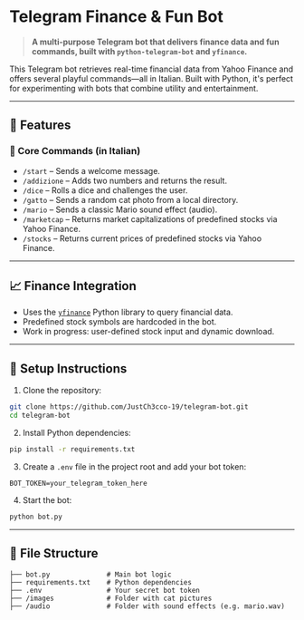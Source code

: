 # Telegram Finance & Fun Bot

> **A multi-purpose Telegram bot that delivers finance data and fun commands, built with `python-telegram-bot` and `yfinance`.**

This Telegram bot retrieves real-time financial data from Yahoo Finance and offers several playful commands—all in Italian. Built with Python, it's perfect for experimenting with bots that combine utility and entertainment.

---

## 🧠 Features

### 🎯 Core Commands (in Italian)

- `/start` – Sends a welcome message.
- `/addizione` – Adds two numbers and returns the result.
- `/dice` – Rolls a dice and challenges the user.
- `/gatto` – Sends a random cat photo from a local directory.
- `/mario` – Sends a classic Mario sound effect (audio).
- `/marketcap` – Returns market capitalizations of predefined stocks via Yahoo Finance.
- `/stocks` – Returns current prices of predefined stocks via Yahoo Finance.

---

## 📈 Finance Integration

- Uses the [`yfinance`](https://pypi.org/project/yfinance/) Python library to query financial data.
- Predefined stock symbols are hardcoded in the bot.
- Work in progress: user-defined stock input and dynamic download.

---

## 🚀 Setup Instructions

1. Clone the repository:
```bash
git clone https://github.com/JustCh3cco-19/telegram-bot.git
cd telegram-bot
```

2. Install Python dependencies:
```bash
pip install -r requirements.txt
```

3. Create a `.env` file in the project root and add your bot token:
```env
BOT_TOKEN=your_telegram_token_here
```

4. Start the bot:
```bash
python bot.py
```

---

## 📁 File Structure

```
├── bot.py              # Main bot logic
├── requirements.txt    # Python dependencies
├── .env                # Your secret bot token
├── /images             # Folder with cat pictures
├── /audio              # Folder with sound effects (e.g. mario.wav)
```
